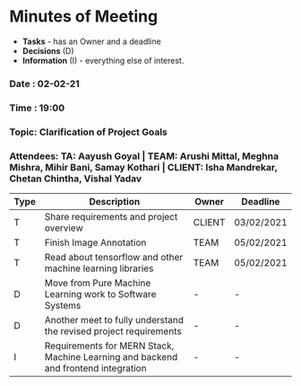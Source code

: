 # Minutes of Meeting

* **Tasks** - has an Owner and a deadline
* **Decisions** (D)
* **Information** (I) - everything else of interest.
 
### Date : 02-02-21
### Time : 19:00
### Topic: Clarification of Project Goals
### Attendees: TA: Aayush Goyal | TEAM: Arushi Mittal, Meghna Mishra, Mihir Bani, Samay Kothari | CLIENT: Isha Mandrekar, Chetan Chintha, Vishal Yadav

Type | Description | Owner | Deadline
---- | ---- | ---- | ----
T | Share requirements and project overview | CLIENT | 03/02/2021
T | Finish Image Annotation | TEAM | 05/02/2021
T | Read about tensorflow and other machine learning libraries | TEAM | 05/02/2021
D | Move from Pure Machine Learning work to Software Systems | - | -
D | Another meet to fully understand the revised project requirements | - | -
I | Requirements for MERN Stack, Machine Learning and backend and frontend integration | - | -